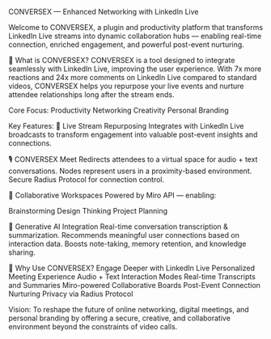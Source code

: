CONVERSEX — Enhanced Networking with LinkedIn Live

Welcome to CONVERSEX, a plugin and productivity platform that transforms LinkedIn Live streams into dynamic collaboration hubs — enabling real-time connection, enriched engagement, and powerful post-event nurturing.

🎯 What is CONVERSEX?
CONVERSEX is a tool designed to integrate seamlessly with LinkedIn Live, improving the user experience. With 7x more reactions and 24x more comments on LinkedIn Live compared to standard videos, CONVERSEX helps you repurpose your live events and nurture attendee relationships long after the stream ends.

Core Focus:
Productivity 
Networking 
Creativity 
Personal Branding

Key Features:
🔁 Live Stream Repurposing
Integrates with LinkedIn Live broadcasts to transform engagement into valuable post-event insights and connections.

🎙️ CONVERSEX Meet
Redirects attendees to a virtual space for audio + text conversations.
Nodes represent users in a proximity-based environment.
Secure Radius Protocol for connection control.

🤝 Collaborative Workspaces
Powered by Miro API — enabling:

Brainstorming
Design Thinking
Project Planning

🧠 Generative AI Integration
Real-time conversation transcription & summarization.
Recommends meaningful user connections based on interaction data.
Boosts note-taking, memory retention, and knowledge sharing.

📌 Why Use CONVERSEX?
Engage Deeper with LinkedIn Live
Personalized Meeting Experience
Audio + Text Interaction Modes
Real-time Transcripts and Summaries
Miro-powered Collaborative Boards
Post-Event Connection Nurturing
Privacy via Radius Protocol


Vision:
To reshape the future of online networking, digital meetings, and personal branding
by offering a secure, creative, and collaborative environment beyond the constraints of video calls.
